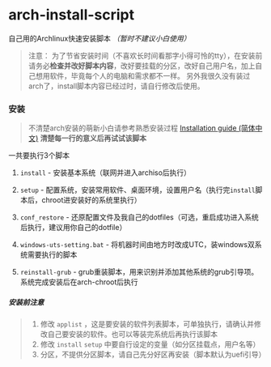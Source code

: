 # arch-install-script

自己用的Archlinux快速安装脚本
_（暂时不建议小白使用）_

> 注意：
为了节省安装时间（不喜欢长时间看那字小得可怜的tty），在安装前请务必**检查并改好脚本内容**，改好要挂载的分区，改好自己用户名，加上自己想用软件，毕竟每个人的电脑和需求都不一样。
另外我很久没有装过arch了，install脚本内容已经过时，请自行修改后使用。

### 安装
> 不清楚arch安装的萌新小白请参考熟悉安装过程
[Installation guide (简体中文)](https://wiki.archlinux.org/index.php/Installation_guide_(%E7%AE%80%E4%BD%93%E4%B8%AD%E6%96%87))
**清楚每一行的意义后再试试该脚本**

一共要执行3个脚本

1. `install` - 安装基本系统（联网并进入archiso后执行）

2. `setup` - 配置系统，安装常用软件、桌面环境，设置用户名（执行完`install`脚本后，chroot进安装好的系统里执行）

3. `conf_restore` - 还原配置文件及我自己的dotfiles（可选，重启成功进入系统后执行，建议用你自己的dotfile）

4. `windows-uts-setting.bat` - 将机器时间由地方时改成UTC，装windows双系统需要执行的脚本

5. `reinstall-grub` - grub重装脚本，用来识别并添加其他系统的grub引导项。系统完成安装后在arch-chroot后执行

#####  安装前注意

>1. 修改 `applist` ，这是要安装的软件列表脚本，可单独执行，请确认并修改自己要安装的软件。也可以等装完系统后再执行该脚本
>2. 修改 `install` `setup` 中要自行设定的变量（如分区挂载点，用户名等）
>3. 分区，不提供分区脚本，请自己先分好区再安装（脚本默认为uefi引导）
